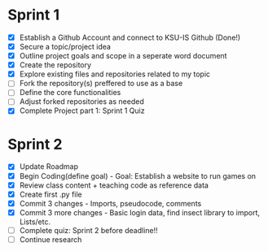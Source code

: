 # Sprint 1
- [x] Establish a Github Account and connect to KSU-IS Github (Done!)
- [x] Secure a topic/project idea
- [x] Outline project goals and scope in a seperate word document
- [x] Create the repository
- [X] Explore existing files and repositories related to my topic
- [ ] Fork the repository(s) preffered to use as a base
- [ ] Define the core functionalities
- [ ] Adjust forked repositories as needed
- [x] Complete Project part 1: Sprint 1 Quiz
# Sprint 2
- [x] Update Roadmap
- [x] Begin Coding(define goal) - Goal: Establish a website to run games on
- [x] Review class content + teaching code as reference data
- [x] Create first .py file
- [x] Commit 3 changes - Imports, pseudocode, comments
- [x] Commit 3 more changes - Basic login data, find insect library to import, Lists/etc.
- [ ] Complete quiz: Sprint 2 before deadline!!
- [ ] Continue research
